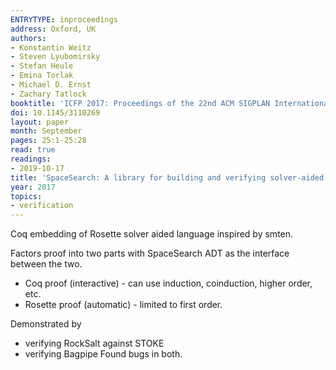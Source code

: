```yaml
---
ENTRYTYPE: inproceedings
address: Oxford, UK
authors:
- Konstantin Weitz
- Steven Lyubomirsky
- Stefan Heule
- Emina Torlak
- Michael D. Ernst
- Zachary Tatlock
booktitle: 'ICFP 2017: Proceedings of the 22nd ACM SIGPLAN International Conference on Functional Programming'
doi: 10.1145/3110269
layout: paper
month: September
pages: 25:1-25:28
read: true
readings:
- 2019-10-17
title: 'SpaceSearch: A library for building and verifying solver-aided tools'
year: 2017
topics:
- verification
---
```


Coq embedding of Rosette solver aided language inspired by smten.

Factors proof into two parts
with SpaceSearch ADT as the interface between the two.
- Coq proof (interactive) - can use induction, coinduction, higher order, etc.
- Rosette proof (automatic) - limited to first order.

Demonstrated by
- verifying RockSalt against STOKE
- verifying Bagpipe
Found bugs in both.
